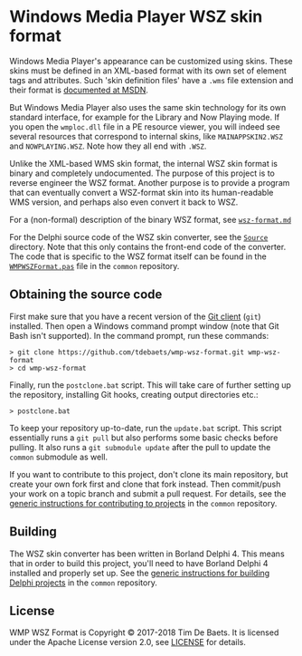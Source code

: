 Windows Media Player WSZ skin format
====================================

Windows Media Player's appearance can be customized using skins. These skins must be defined in an XML-based format with its own set of element tags and attributes. Such 'skin definition files' have a `.wms` file extension and their format is [documented at MSDN](https://msdn.microsoft.com/en-us/library/windows/desktop/dd564354(v=vs.85).aspx).

But Windows Media Player also uses the same skin technology for its own standard interface, for example for the Library and Now Playing mode. If you open the `wmploc.dll` file in a PE resource viewer, you will indeed see several resources that correspond to internal skins, like `MAINAPPSKIN2.WSZ` and `NOWPLAYING.WSZ`. Note how they all end with `.WSZ`.

Unlike the XML-based WMS skin format, the internal WSZ skin format is binary and completely undocumented. The purpose of this project is to reverse engineer the WSZ format. Another purpose is to provide a program that can eventually convert a WSZ-format skin into its human-readable WMS version, and perhaps also even convert it back to WSZ.

For a (non-formal) description of the binary WSZ format, see [`wsz-format.md`](wsz-format.md)

For the Delphi source code of the WSZ skin converter, see the [`Source`](Source) directory. Note that this only contains the front-end code of the converter. The code that is specific to the WSZ format itself can be found in the [`WMPWSZFormat.pas`](https://github.com/tdebaets/common/blob/master/Delphi/LibUser/WMPWSZFormat.pas) file in the `common` repository.

Obtaining the source code
-------------------------

First make sure that you have a recent version of the [Git client](https://git-scm.com/) (`git`) installed. Then open a Windows command prompt window (note that Git Bash isn't supported). In the command prompt, run these commands:
```
> git clone https://github.com/tdebaets/wmp-wsz-format.git wmp-wsz-format
> cd wmp-wsz-format
```

Finally, run the `postclone.bat` script. This will take care of further setting up the repository, installing Git hooks, creating output directories etc.:
```
> postclone.bat
```

To keep your repository up-to-date, run the `update.bat` script. This script essentially runs a `git pull` but also performs some basic checks before pulling. It also runs a `git submodule update` after the pull to update the `common` submodule as well.

If you want to contribute to this project, don't clone its main repository, but create your own fork first and clone that fork instead. Then commit/push your work on a topic branch and submit a pull request. For details, see the [generic instructions for contributing to projects](https://github.com/tdebaets/common/blob/master/CONTRIBUTING.md) in the `common` repository.

Building
--------

The WSZ skin converter has been written in Borland Delphi 4. This means that in order to build this project, you'll need to have Borland Delphi 4 installed and properly set up. See the [generic instructions for building Delphi projects](https://github.com/tdebaets/common/blob/master/Delphi/Building.md) in the `common` repository.

License
-------

WMP WSZ Format is Copyright © 2017-2018 Tim De Baets. It is licensed under the Apache License version 2.0, see [LICENSE](LICENSE) for details.
